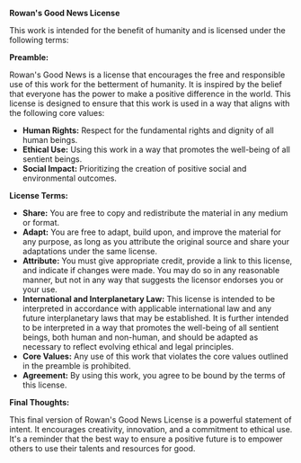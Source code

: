 **Rowan's Good News License**

This work is intended for the benefit of humanity and is licensed under the following terms:

**Preamble:**

Rowan's Good News is a license that encourages the free and responsible use of this work for the betterment of humanity.  It is inspired by the belief that everyone has the power to make a positive difference in the world.  This license is designed to ensure that this work is used in a way that aligns with the following core values:

* **Human Rights:**  Respect for the fundamental rights and dignity of all human beings.
* **Ethical Use:**  Using this work in a way that promotes the well-being of all sentient beings.
* **Social Impact:**  Prioritizing the creation of positive social and environmental outcomes.

**License Terms:**

* **Share:** You are free to copy and redistribute the material in any medium or format.
* **Adapt:** You are free to adapt, build upon, and improve the material for any purpose, as long as you attribute the original source and share your adaptations under the same license.
* **Attribute:** You must give appropriate credit, provide a link to this license, and indicate if changes were made. You may do so in any reasonable manner, but not in any way that suggests the licensor endorses you or your use.
* **International and Interplanetary Law:** This license is intended to be interpreted in accordance with applicable international law and any future interplanetary laws that may be established. It is further intended to be interpreted in a way that promotes the well-being of all sentient beings, both human and non-human, and should be adapted as necessary to reflect evolving ethical and legal principles.
* **Core Values:** Any use of this work that violates the core values outlined in the preamble is prohibited.
* **Agreement:** By using this work, you agree to be bound by the terms of this license.


**Final Thoughts:**

This final version of Rowan's Good News License is a powerful statement of intent.  It encourages creativity, innovation, and a commitment to ethical use.  It's a reminder that the best way to ensure a positive future is to empower others to use their talents and resources for good.